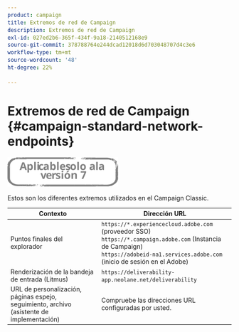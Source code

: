 ```yaml
---
product: campaign
title: Extremos de red de Campaign
description: Extremos de red de Campaign
exl-id: 027ed2b6-365f-434f-9a18-2140512168e9
source-git-commit: 378788764e244dcad12018d6d703048707d4c3e6
workflow-type: tm+mt
source-wordcount: '48'
ht-degree: 22%

---
```


# Extremos de red de Campaign {#campaign-standard-network-endpoints}

![](../../assets/v7-only.svg)

Estos son los diferentes extremos utilizados en el Campaign Classic.

| Contexto | Dirección URL |
|--- |--- |
| Puntos finales del explorador | `https://*.experiencecloud.adobe.com` (proveedor SSO)<br>`https://*.campaign.adobe.com` (Instancia de Campaign)<br>`https://adobeid-na1.services.adobe.com` (inicio de sesión en el Adobe) |
| Renderización de la bandeja de entrada (Litmus) | `https://deliverability-app.neolane.net/deliverability` |
| URL de personalización, páginas espejo, seguimiento, archivo (asistente de implementación) | Compruebe las direcciones URL configuradas por usted. |
